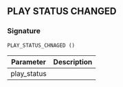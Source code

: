 ## PLAY STATUS CHANGED

### Signature

`PLAY_STATUS_CHNAGED ()`


| Parameter | Description |
| --- | --- |
| play\_status |